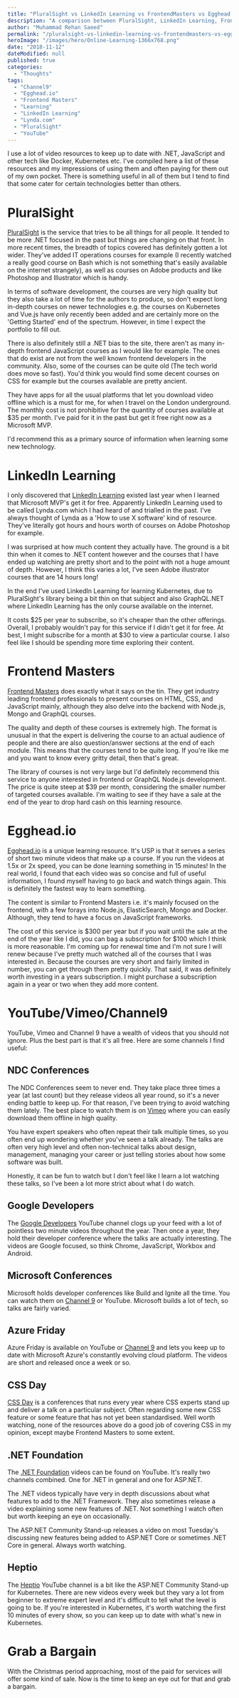 ```yaml
---
title: "PluralSight vs LinkedIn Learning vs FrontendMasters vs Egghead.io vs YouTube"
description: "A comparison between PluralSight, LinkedIn Learning, Frontend Masters, Egghead.io, YouTube and other resources for software developers."
author: "Muhammad Rehan Saeed"
permalink: "/pluralsight-vs-linkedin-learning-vs-frontendmasters-vs-egghead-io-vs-youtube/"
heroImage: "/images/hero/Online-Learning-1366x768.png"
date: "2018-11-12"
dateModified: null
published: true
categories:
  - "Thoughts"
tags:
  - "Channel9"
  - "Egghead.io"
  - "Frontend Masters"
  - "Learning"
  - "LinkedIn Learning"
  - "Lynda.com"
  - "PluralSight"
  - "YouTube"
---
```


I use a lot of video resources to keep up to date with .NET, JavaScript and other tech like Docker, Kubernetes etc. I've compiled here a list of these resources and my impressions of using them and often paying for them out of my own pocket. There is something useful in all of them but I tend to find that some cater for certain technologies better than others.

# PluralSight

[PluralSight](https://www.pluralsight.com/) is the service that tries to be all things for all people. It tended to be more .NET focused in the past but things are changing on that front. In more recent times, the breadth of topics covered has definitely gotten a lot wider. They've added IT operations courses for example (I recently watched a really good course on Bash which is not something that's easily available on the internet strangely), as well as courses on Adobe products and like Photoshop and Illustrator which is handy.

In terms of software development, the courses are very high quality but they also take a lot of time for the authors to produce, so don't expect long in-depth courses on newer technologies e.g. the courses on Kubernetes and Vue.js have only recently been added and are certainly more on the 'Getting Started' end of the spectrum. However, in time I expect the portfolio to fill out.

There is also definitely still a .NET bias to the site, there aren't as many in-depth frontend JavaScript courses as I would like for example. The ones that do exist are not from the well known frontend developers in the community. Also, some of the courses can be quite old (The tech world does move so fast). You'd think you would find some decent courses on CSS for example but the courses available are pretty ancient.

They have apps for all the usual platforms that let you download video offline which is a must for me, for when I travel on the London underground. The monthly cost is not prohibitive for the quantity of courses available at $35 per month. I've paid for it in the past but get it free right now as a Microsoft MVP.

I'd recommend this as a primary source of information when learning some new technology.

# LinkedIn Learning

I only discovered that [LinkedIn Learning](https://www.linkedin.com/learning/) existed last year when I learned that Microsoft MVP's get it for free. Apparently LinkedIn Learning used to be called Lynda.com which I had heard of and trialled in the past. I've always thought of Lynda as a 'How to use X software' kind of resource. They've literally got hours and hours worth of courses on Adobe Photoshop for example.

I was surprised at how much content they actually have. The ground is a bit thin when it comes to .NET content however and the courses that I have ended up watching are pretty short and to the point with not a huge amount of depth. However, I think this varies a lot, I've seen Adobe illustrator courses that are 14 hours long!

In the end I've used LinkedIn Learning for learning Kubernetes, due to PluralSight's library being a bit thin on that subject and also GraphQL.NET where LinkedIn Learning has the only course available on the internet.

It costs $25 per year to subscribe, so it's cheaper than the other offerings. Overall, I probably wouldn't pay for this service if I didn't get it for free. At best, I might subscribe for a month at $30 to view a particular course. I also feel like I should be spending more time exploring their content.

# Frontend Masters

[Frontend Masters](https://frontendmasters.com/) does exactly what it says on the tin. They get industry leading frontend professionals to present courses on HTML, CSS, and JavaScript mainly, although they also delve into the backend with Node.js, Mongo and GraphQL courses.

The quality and depth of these courses is extremely high. The format is unusual in that the expert is delivering the course to an actual audience of people and there are also question/answer sections at the end of each module. This means that the courses tend to be quite long. If you're like me and you want to know every gritty detail, then that's great.

The library of courses is not very large but I'd definitely recommend this service to anyone interested in frontend or GraphQL Node.js development. The price is quite steep at $39 per month, considering the smaller number of targeted courses available. I'm waiting to see if they have a sale at the end of the year to drop hard cash on this learning resource.

# Egghead.io

[Egghead.io](https://egghead.io) is a unique learning resource. It's USP is that it serves a series of short two minute videos that make up a course. If you run the videos at 1.5x or 2x speed, you can be done learning something in 15 minutes! In the real world, I found that each video was so concise and full of useful information, I found myself having to go back and watch things again. This is definitely the fastest way to learn something.

The content is similar to Frontend Masters i.e. it's mainly focused on the frontend, with a few forays into Node.js, ElasticSearch, Mongo and Docker. Although, they tend to have a focus on JavaScript frameworks.

The cost of this service is $300 per year but if you wait until the sale at the end of the year like I did, you can bag a subscription for $100 which I think is more reasonable. I'm coming up for renewal time and I'm not sure I will renew because I've pretty much watched all of the courses that I was interested in. Because the courses are very short and fairly limited in number, you can get through them pretty quickly. That said, it was definitely worth investing in a years subscription. I might purchase a subscription again in a year or two when they add more content.

# YouTube/Vimeo/Channel9

YouTube, Vimeo and Channel 9 have a wealth of videos that you should not ignore. Plus the best part is that it's all free. Here are some channels I find useful:

## NDC Conferences

The NDC Conferences seem to never end. They take place three times a year (at last count) but they release videos all year round, so it's a never ending battle to keep up. For that reason, I've been trying to avoid watching them lately. The best place to watch them is on [Vimeo](https://vimeo.com/ndcconferences) where you can easily download them offline in high quality.

You have expert speakers who often repeat their talk multiple times, so you often end up wondering whether you've seen a talk already. The talks are often very high level and often non-technical talks about design, management, managing your career or just telling stories about how some software was built.

Honestly, it can be fun to watch but I don't feel like I learn a lot watching these talks, so I've been a lot more strict about what I do watch.

## Google Developers

The [Google Developers](https://www.youtube.com/user/GoogleDevelopers) YouTube channel clogs up your feed with a lot of pointless two minute videos throughout the year. Then once a year, they hold their developer conference where the talks are actually interesting. The videos are Google focused, so think Chrome, JavaScript, Workbox and Android.

## Microsoft Conferences

Microsoft holds developer conferences like Build and Ignite all the time. You can watch them on [Channel 9](https://channel9.msdn.com) or YouTube. Microsoft builds a lot of tech, so talks are fairly varied.

## Azure Friday

Azure Friday is available on YouTube or [Channel 9](https://channel9.msdn.com/Shows/Azure-Friday) and lets you keep up to date with Microsoft Azure's constantly evolving cloud platform. The videos are short and released once a week or so.

## CSS Day

[CSS Day](https://vimeo.com/channels/cssday) is a conferences that runs every year where CSS experts stand up and deliver a talk on a particular subject. Often regarding some new CSS feature or some feature that has not yet been standardised. Well worth watching, none of the resources above do a good job of covering CSS in my opinion, except maybe Frontend Masters to some extent.

## .NET Foundation

The [.NET Foundation](https://www.youtube.com/channel/UCiaZbznpWV1o-KLxj8zqR6A) videos can be found on YouTube. It's really two channels combined. One for .NET in general and one for ASP.NET.

The .NET videos typically have very in depth discussions about what features to add to the .NET Framework. They also sometimes release a video explaining some new features of .NET. Not something I watch often but worth keeping an eye on occasionally.

The ASP.NET Community Stand-up releases a video on most Tuesday's discussing new features being added to ASP.NET Core or sometimes .NET Core in general. Always worth watching.

## Heptio

The [Heptio](https://www.youtube.com/channel/UCjQU5ZI2mHswy7OOsii_URg) YouTube channel is a bit like the ASP.NET Community Stand-up for Kubernetes. There are new videos every week but they vary a lot from beginner to extreme expert level and it's difficult to tell what the level is going to be. If you're interested in Kubernetes, it's worth watching the first 10 minutes of every show, so you can keep up to date with what's new in Kubernetes.

# Grab a Bargain

With the Christmas period approaching, most of the paid for services will offer some kind of sale. Now is the time to keep an eye out for that and grab a bargain.
